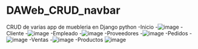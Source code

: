 # DAWeb_CRUD_navbar
CRUD de varias app de muebleria en Django python
-Inicio
-![image](https://github.com/user-attachments/assets/596163a7-08f9-4cbe-9c47-119078116166)
-Cliente
-![image](https://github.com/user-attachments/assets/0184de15-b01a-41af-a91d-76c723a3cdd3)
-Empleado
-![image](https://github.com/user-attachments/assets/8b1ee390-27d2-4531-bbd0-10520f90f9d0)
-Proveedores
-![image](https://github.com/user-attachments/assets/d91a0909-6797-4cac-a9cb-e6b590c7792b)
-Pedidos
-![image](https://github.com/user-attachments/assets/2fad2b81-c8ed-4ccf-9d61-0cde5afc05f4)
-Ventas
-![image](https://github.com/user-attachments/assets/00ce2e0c-98f1-49fc-b14a-c654a45e8065)
-Productos
![image](https://github.com/user-attachments/assets/ca9a3444-2a9f-4bfb-9441-97cf2dbbd86f)

